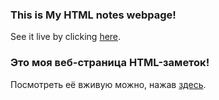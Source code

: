 ### This is My HTML notes webpage!

See it live by clicking [here](https://ivan-ashikhmin.github.io/my-html-notes/).

### Это моя веб-страница HTML-заметок!

Посмотреть её вживую можно, нажав [здесь](https://ivan-ashikhmin.github.io/my-html-notes/).